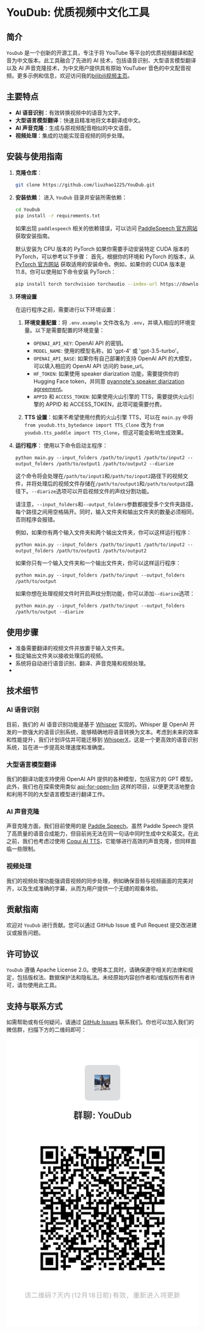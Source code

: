 
# YouDub: 优质视频中文化工具

## 简介
`YouDub` 是一个创新的开源工具，专注于将 YouTube 等平台的优质视频翻译和配音为中文版本。此工具融合了先进的 AI 技术，包括语音识别、大型语言模型翻译以及 AI 声音克隆技术，为中文用户提供具有原始 YouTuber 音色的中文配音视频。更多示例和信息，欢迎访问我的[bilibili视频主页](https://space.bilibili.com/1263732318)。

## 主要特点
- **AI 语音识别**：有效转换视频中的语音为文字。
- **大型语言模型翻译**：快速且精准地将文本翻译成中文。
- **AI 声音克隆**：生成与原视频配音相似的中文语音。
- **视频处理**：集成的功能实现音视频的同步处理。

## 安装与使用指南
1. **克隆仓库**：
   ```bash
   git clone https://github.com/liuzhao1225/YouDub.git
   ```
2. **安装依赖**：
   进入 `YouDub` 目录并安装所需依赖：
   ```bash
   cd YouDub
   pip install -r requirements.txt
   ```
   如果出现 `paddlespeech` 相关的依赖错误，可以访问 [PaddleSpeech 官方网站](https://github.com/PaddlePaddle/PaddleSpeech#installation) 获取安装指南。

   默认安装为 CPU 版本的 PyTorch 如果你需要手动安装特定 CUDA 版本的 PyTorch，可以参考以下步骤：
   首先，根据你的环境和 PyTorch 的版本，从 [PyTorch 官方网站](https://pytorch.org/) 获取适用的安装命令。例如，如果你的 CUDA 版本是 11.8，你可以使用如下命令安装 PyTorch：
   ```bash
   pip install torch torchvision torchaudio --index-url https://download.pytorch.org/whl/cu118
   ```
3. **环境设置**

      在运行程序之前，需要进行以下环境设置：

      1. **环境变量配置**：将 `.env.example` 文件改名为 `.env`，并填入相应的环境变量。以下是需要配置的环境变量：

         - `OPENAI_API_KEY`: OpenAI API 的密钥。
         - `MODEL_NAME`: 使用的模型名称，如 'gpt-4' 或 'gpt-3.5-turbo'。
         - `OPENAI_API_BASE`: 如果你有自己部署的支持 OpenAI API 的大模型，可以填入相应的 OpenAI API 访问的 base_url。
         - `HF_TOKEN`: 如果使用 speaker diarization 功能，需要提供你的 Hugging Face token，并同意 [pyannote's speaker diarization agreement](https://huggingface.co/pyannote/speaker-diarization-3.1)。
         - `APPID` 和 `ACCESS_TOKEN`: 如果使用火山引擎的 TTS，需要提供火山引擎的 APPID 和 ACCESS_TOKEN，此项可能需要付费。

      2. **TTS 设置**：如果不希望使用付费的火山引擎 TTS，可以在 `main.py` 中将 `from youdub.tts_bytedance import TTS_Clone` 改为 `from youdub.tts_paddle import TTS_Clone`，但这可能会影响生成效果。

4. **运行程序**：
   使用以下命令启动主程序：

   ```
   python main.py --input_folders /path/to/input1 /path/to/input2 --output_folders /path/to/output1 /path/to/output2 --diarize
   ```

   这个命令将会处理在`/path/to/input1`和`/path/to/input2`路径下的视频文件，并将处理后的视频文件存储在`/path/to/output1`和`/path/to/output2`路径下。`--diarize`选项可以开启视频文件的声纹分割功能。

   请注意，`--input_folders`和`--output_folders`参数都接受多个文件夹路径，每个路径之间用空格隔开。同时，输入文件夹和输出文件夹的数量必须相同，否则程序会报错。

   例如，如果你有两个输入文件夹和两个输出文件夹，你可以这样运行程序：

   ```
   python main.py --input_folders /path/to/input1 /path/to/input2 --output_folders /path/to/output1 /path/to/output2
   ```

   如果你只有一个输入文件夹和一个输出文件夹，你可以这样运行程序：

   ```
   python main.py --input_folders /path/to/input --output_folders /path/to/output
   ```

   如果你想在处理视频文件时开启声纹分割功能，你可以添加`--diarize`选项：

   ```
   python main.py --input_folders /path/to/input --output_folders /path/to/output --diarize
   ```

## 使用步骤
- 准备需要翻译的视频文件并放置于输入文件夹。
- 指定输出文件夹以接收处理后的视频。
- 系统将自动进行语音识别、翻译、声音克隆和视频处理。
- 
## 技术细节

### AI 语音识别
目前，我们的 AI 语音识别功能是基于 [Whisper](https://github.com/openai/whisper) 实现的。Whisper 是 OpenAI 开发的一款强大的语音识别系统，能够精确地将语音转换为文本。考虑到未来的效率和性能提升，我们计划评估并可能迁移到 [WhisperX](https://github.com/m-bain/whisperX)，这是一个更高效的语音识别系统，旨在进一步提高处理速度和准确度。

### 大型语言模型翻译
我们的翻译功能支持使用 OpenAI API 提供的各种模型，包括官方的 GPT 模型。此外，我们也在探索使用类似 [api-for-open-llm](https://github.com/xusenlinzy/api-for-open-llm) 这样的项目，以便更灵活地整合和利用不同的大型语言模型进行翻译工作。

### AI 声音克隆
声音克隆方面，我们目前使用的是 [Paddle Speech](https://github.com/PaddlePaddle/PaddleSpeech)。虽然 Paddle Speech 提供了高质量的语音合成能力，但目前尚无法在同一句话中同时生成中文和英文。在此之前，我们也考虑过使用 [Coqui AI TTS](https://github.com/coqui-ai/TTS)，它能够进行高效的声音克隆，但同样面临一些限制。

### 视频处理
我们的视频处理功能强调音视频的同步处理，例如确保音频与视频画面的完美对齐，以及生成准确的字幕，从而为用户提供一个无缝的观看体验。

## 贡献指南
欢迎对 `YouDub` 进行贡献。您可以通过 GitHub Issue 或 Pull Request 提交改进建议或报告问题。

## 许可协议
`YouDub` 遵循 Apache License 2.0。使用本工具时，请确保遵守相关的法律和规定，包括版权法、数据保护法和隐私法。未经原始内容创作者和/或版权所有者许可，请勿使用此工具。

## 支持与联系方式
如需帮助或有任何疑问，请通过 [GitHub Issues](https://github.com/liuzhao1225/YouDub/issues) 联系我们。你也可以加入我们的微信群，扫描下方的二维码即可：

![WeChat Group](docs/wechat.jpg)
